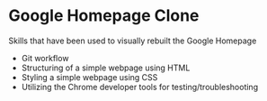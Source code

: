 # Google Homepage Clone

Skills that have been used to visually rebuilt the Google Homepage 

* Git workflow
* Structuring of a simple webpage using HTML
* Styling a simple webpage using CSS
* Utilizing the Chrome developer tools for testing/troubleshooting

